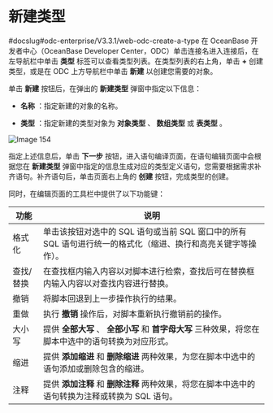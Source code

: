 新建类型 
=========================
#docslug#odc-enterprise/V3.3.1/web-odc-create-a-type
在 OceanBase 开发者中心（OceanBase Developer Center，ODC）单击连接名进入连接后，在左导航栏中单击 **类型** 标签可以查看类型列表。在类型列表的右上角，单击 **+** 创建类型，或是在 ODC 上方导航栏中单击 **新建** 以创建您需要的对象。

单击 **新建** 按钮后，在弹出的 **新建类型** 弹窗中指定以下信息：

* **名称** ：指定新建的对象的名称。

  

* **类型** ：指定新建的类型对象为 **对象类型** 、 **数组类型** 或 **表类型** 。

  




![Image 154](https://help-static-aliyun-doc.aliyuncs.com/assets/img/zh-CN/0950973161/p238432.png)

指定上述信息后，单击 **下一步** 按钮，进入语句编译页面，在语句编辑页面中会根据您在 **新建类型** 弹窗中指定的信息生成对应的类型定义语句，您需要根据需求补齐语句。补齐语句后，单击页面右上角的 **创建** 按钮，完成类型的创建。

同时，在编辑页面的工具栏中提供了以下功能键：


|  功能   |                               说明                               |
|-------|----------------------------------------------------------------|
| 格式化   | 单击该按钮对选中的 SQL 语句或当前 SQL 窗口中的所有 SQL 语句进行统一的格式化（缩进、换行和高亮关键字等操作）。 |
| 查找/替换 | 在查找框内输入内容以对脚本进行检索，查找后可在替换框内输入内容以对查找内容进行替换。                     |
| 撤销    | 将脚本回退到上一步操作执行的结果。                                              |
| 重做    | 执行 **撤销**  操作后，对脚本重新执行撤销前的操作。                                  |
| 大小写   | 提供 **全部大写** 、 **全部小写**  和 **首字母大写**  三种效果，将您在脚本中选中的语句转换为对应形式。  |
| 缩进    | 提供 **添加缩进**  和 **删除缩进**  两种效果，为您在脚本中选中的语句添加或删除包含的缩进。           |
| 注释    | 提供 **添加注释**  和 **删除注释**  两种效果，将您在脚本中选中的语句转换为注释或转换为 SQL 语句。     |


